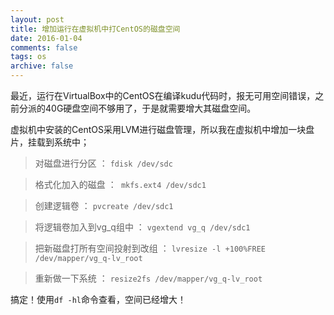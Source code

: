 ```yaml
---
layout: post
title: 增加运行在虚拟机中打CentOS的磁盘空间 
date: 2016-01-04
comments: false
tags: os
archive: false
---
```

最近，运行在VirtualBox中的CentOS在编译kudu代码时，报无可用空间错误，之前分派的40G硬盘空间不够用了，于是就需要增大其磁盘空间。

虚拟机中安装的CentOS采用LVM进行磁盘管理，所以我在虚拟机中增加一块盘片，挂载到系统中；

> 对磁盘进行分区 ： ``fdisk /dev/sdc``

> 格式化加入的磁盘 ：`` mkfs.ext4 /dev/sdc1``

> 创建逻辑卷 ： ``pvcreate /dev/sdc1``

> 将逻辑卷加入到vg_q组中 ： ``vgextend vg_q /dev/sdc1``

> 把新磁盘打所有空间投射到改组 ： ``lvresize -l +100%FREE /dev/mapper/vg_q-lv_root``

> 重新做一下系统 ： ``resize2fs /dev/mapper/vg_q-lv_root``


搞定！使用``df -hl``命令查看，空间已经增大！
